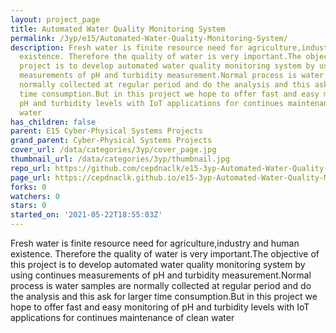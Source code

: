 ```yaml
---
layout: project_page
title: Automated Water Quality Monitoring System
permalink: /3yp/e15/Automated-Water-Quality-Monitoring-System/
description: Fresh water is finite resource need for agriculture,industry and human
  existence. Therefore the quality of water is very important.The objective of this
  project is to develop automated water quality monitoring system by using continues
  measurements of pH and turbidity measurement.Normal process is water samples are
  normally collected at regular period and do the analysis and this ask for larger
  time consumption.But in this project we hope to offer fast and easy monitoring of
  pH and turbidity levels with IoT applications for continues maintenance of clean
  water
has_children: false
parent: E15 Cyber-Physical Systems Projects
grand_parent: Cyber-Physical Systems Projects
cover_url: /data/categories/3yp/cover_page.jpg
thumbnail_url: /data/categories/3yp/thumbnail.jpg
repo_url: https://github.com/cepdnaclk/e15-3yp-Automated-Water-Quality-Monitoring-System
page_url: https://cepdnaclk.github.io/e15-3yp-Automated-Water-Quality-Monitoring-System
forks: 0
watchers: 0
stars: 0
started_on: '2021-05-22T18:55:03Z'
---
```


Fresh water is finite resource need for agriculture,industry and human existence. Therefore the quality of water is very important.The objective of this project is to develop automated water quality monitoring system by using continues measurements of pH and turbidity measurement.Normal process is water samples are normally collected at regular period and do the analysis and this ask for larger time consumption.But in this project we hope to offer fast and easy monitoring of pH and turbidity levels with IoT applications for continues maintenance of clean water